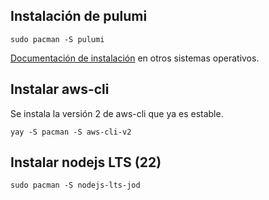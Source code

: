 ## Instalación de pulumi

```
sudo pacman -S pulumi
```
[Documentación de instalación](https://www.pulumi.com/docs/iac/download-install/) en otros sistemas operativos.
## Instalar aws-cli 

Se instala la versión 2 de aws-cli que ya es estable.
```
yay -S pacman -S aws-cli-v2
```
## Instalar nodejs LTS (22)

```
sudo pacman -S nodejs-lts-jod
```
